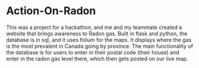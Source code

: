 # Action-On-Radon

This was a project for a hackathon, and me and my teammate created a website that brings awareness to Radon gas. Built in flask and python, the database is in sql, and it uses folium for the maps. It displays where the gas is the most prevalent in Canada going by province. The main functionality of the database is for users to enter in their postal code (their house) and enter in the radon gas level there, which then gets posted on our live map. 
